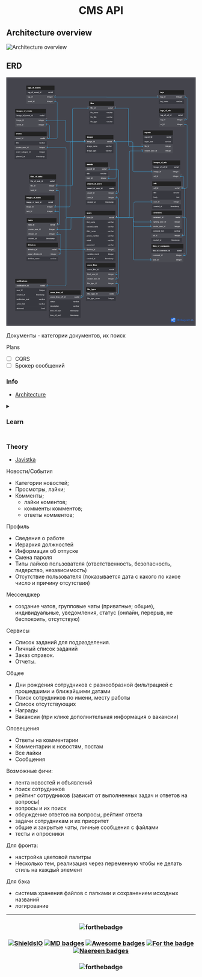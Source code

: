 <h1 align="center">CMS API</h1>

## Architecture overview

![Architecture overview](./ReadmeImages/Arch.png)

## ERD

![Database diagram](./ReadmeImages/ERD.png)

Документы - категории документов, их поиск

Plans

- [ ] CQRS
- [ ] Брокер сообщений

<h3>Info</h3>

- [Architecture](https://learn.microsoft.com/ru-ru/dotnet/architecture/microservices/multi-container-microservice-net-applications/implement-api-gateways-with-ocelot)

<details>
<summary><h3>Learn<h3></summary>

- [Create JWT](https://youtu.be/UwruwHl3BlU)
- [Role-Based Auth](https://youtu.be/6sMPvucWNRE)
- [Read Claims](https://youtu.be/7vqAHD9DlIA)
- [Refresh Tokens](https://youtu.be/_F2hB4cWg-M)
- [API Gateway](https://youtu.be/k4l3Ptd4yjw)
- [API Gateway JWT](https://youtu.be/P2osfctiHAc)
- [Swagger for Ocelot](https://youtu.be/lVeqVZgHEBk)
- [Swagger for Ocelot 2](https://youtu.be/7f5tkDW2vZE)
- [mcs interaction](https://youtu.be/ZRLf9YoqgJM)

- [Migrations](https://youtu.be/RB5J9g_bpsI)
- [psql code style](https://youtu.be/0-j9yZOged0)
- [Mapping](https://youtu.be/hjiVl4IXglE)
- [Mapping 2](https://youtu.be/WzECbPsfYOI)
- [Logging](https://youtu.be/iEr5VaCLeM0)
- [Exceptions](https://youtu.be/-UDFb9e6LOM)
- [Multiple Databases](https://youtu.be/mOML5Ry-81E)
- [Email verify](https://youtu.be/lofj3gUYtaQ)

- [Optimizate serialize](https://youtu.be/NjXpgko04tU)

</details>

### Theory

- [Javistka](https://www.youtube.com/@user-lj4jy5pd6m/videos)

Новости/События

- Категории новостей;
- Просмотры, лайки;
- Комменты;
  - лайки коментов;
  - комменты комментов;
  - ответы комментов;

Профиль

- Сведения о работе
- Иерархия должностей
- Информация об отпуске
- Смена пароля
- Типы лайков пользователя (ответственность, безопасность, лидерство, независимость)
- Отсутствие пользователя (показывается дата с какого по какое число и причину отсутствия)

Мессенджер

- создание чатов, групповые чаты (приватные; общие), индивидуальные, уведомления, статус (онлайн, перерыв, не беспокоить, отсутствую)

Сервисы

- Список заданий для подразделения.
- Личный список заданий
- Заказ справок.
- Отчеты.

Общее

- Дни рождения сотрудников с разнообразной фильтрацией с прошедшими и ближайшими датами
- Поиск сотрудников по имени, месту работы
- Список отсутствующих
- Награды
- Вакансии (при клике дополнительная информация о вакансии)

Оповещения

- Ответы на комментарии
- Комментарии к новостям, постам
- Все лайки
- Сообщения

Возможные фичи:

- лента новостей и объявлений
- поиск сотрудников
- рейтинг сотрудников (зависит от выполненных задач и ответов на вопросы)
- вопросы и их поиск
- обсуждение ответов на вопросы, рейтинг ответа
- задачи сотрудникам и их приоритет
- общие и закрытые чаты, личные сообщения с файлами
- тесты и опросники

Для фронта:

- настройка цветовой палитры
- Несколько тем, реализация через переменную чтобы не делать стиль на каждый элемент

Для бэка

- система хранения файлов с папками и сохранением исходных названий
- логирование

---

<h3 align=center>

![forthebadge](https://forthebadge.com/images/badges/made-with-markdown.svg)

</h3>

<h3 align=center>

[![ShieldsIO](https://img.shields.io/badge/Shields_IO-000)](https://shields.io)
[![MD badges](https://img.shields.io/badge/markdown--badges-3e71b2)](https://ileriayo.github.io/markdown-badges)
[![Awesome badges](https://img.shields.io/badge/📛_Awesome%20Badges-000)](https://dev.to/envoy_/150-badges-for-github-pnk)
[![For the badge](https://img.shields.io/badge/FOR_THE_BADGE-26c7d5)](https://forthebadge.com/#)
[![Naereen badges](https://img.shields.io/badge/naereen_badges-000)](https://naereen.github.io/badges/)

</h3>

<h3 align=center>

![forthebadge](https://forthebadge.com/images/badges/powered-by-black-magic.svg)

</h3>
